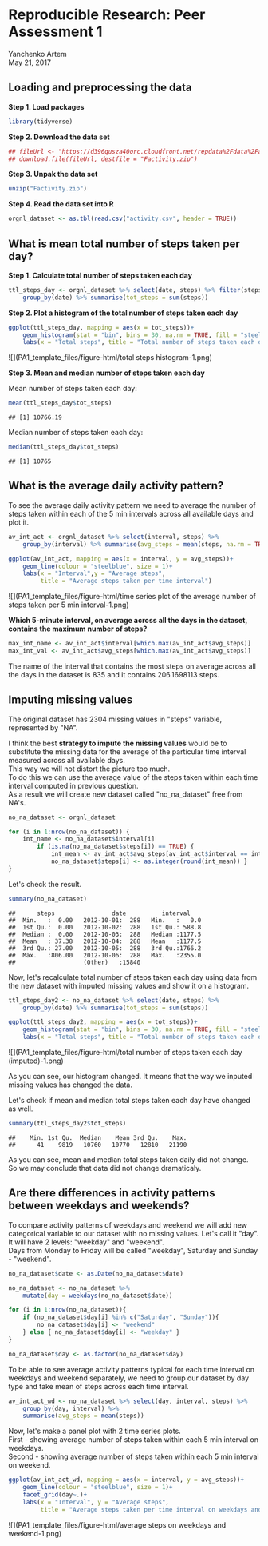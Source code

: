 # Reproducible Research: Peer Assessment 1
Yanchenko Artem  
May 21, 2017  


## Loading and preprocessing the data

**Step 1. Load packages**  


```r
library(tidyverse)
```

**Step 2. Download the data set**  


```r
## fileUrl <- "https://d396qusza40orc.cloudfront.net/repdata%2Fdata%2Factivity.zip"
## download.file(fileUrl, destfile = "Factivity.zip")
```

**Step 3. Unpak the data set**  


```r
unzip("Factivity.zip")
```

**Step 4. Read the data set into R**  


```r
orgnl_dataset <- as.tbl(read.csv("activity.csv", header = TRUE))
```

## What is mean total number of steps taken per day?

**Step 1. Calculate total number of steps taken each day**  


```r
ttl_steps_day <- orgnl_dataset %>% select(date, steps) %>% filter(steps != "NA") %>%
    group_by(date) %>% summarise(tot_steps = sum(steps))
```

**Step 2. Plot a histogram of the total number of steps taken each day**  


```r
ggplot(ttl_steps_day, mapping = aes(x = tot_steps))+
    geom_histogram(stat = "bin", bins = 30, na.rm = TRUE, fill = "steelblue")+
    labs(x = "Total steps", title = "Total number of steps taken each day")
```

![](PA1_template_files/figure-html/total steps histogram-1.png)<!-- -->

**Step 3. Mean and median number of steps taken each day**  

Mean number of steps taken each day:  

```r
mean(ttl_steps_day$tot_steps)
```

```
## [1] 10766.19
```

Median number of steps taken each day:  

```r
median(ttl_steps_day$tot_steps)
```

```
## [1] 10765
```

## What is the average daily activity pattern?

To see the average daily activity pattern we need to average the number of steps taken within each of the 5 min intervals across all available days and plot it.


```r
av_int_act <- orgnl_dataset %>% select(interval, steps) %>%
    group_by(interval) %>% summarise(avg_steps = mean(steps, na.rm = TRUE))

ggplot(av_int_act, mapping = aes(x = interval, y = avg_steps))+
    geom_line(colour = "steelblue", size = 1)+
    labs(x = "Interval",y = "Average steps",
         title = "Average steps taken per time interval")
```

![](PA1_template_files/figure-html/time series plot of the average number of steps taken per 5 min interval-1.png)<!-- -->

**Which 5-minute interval, on average across all the days in the dataset, contains the maximum number of steps?**  

```r
max_int_name <- av_int_act$interval[which.max(av_int_act$avg_steps)]
max_int_val <- av_int_act$avg_steps[which.max(av_int_act$avg_steps)]
```

The name of the interval that contains the most steps on average across all the days in the dataset is 835 and it contains 206.1698113 steps.

## Imputing missing values

The original dataset has 2304 missing values in "steps" variable, represented by "NA".  

I think the best **strategy to impute the missing values** would be to substitute the missing data for the average of the particular time interval measured across all available days.  
This way we will not distort the picture too much.  
To do this we can use the average value of the steps taken within each time interval computed in previous question.  
As a result we will create new dataset called "no_na_dataset" free from NA's.


```r
no_na_dataset <- orgnl_dataset

for (i in 1:nrow(no_na_dataset)) {
    int_name <- no_na_dataset$interval[i]
        if (is.na(no_na_dataset$steps[i]) == TRUE) {
            int_mean <- av_int_act$avg_steps[av_int_act$interval == int_name]
            no_na_dataset$steps[i] <- as.integer(round(int_mean)) }
}
```

Let's check the result.  

```r
summary(no_na_dataset)
```

```
##      steps                date          interval     
##  Min.   :  0.00   2012-10-01:  288   Min.   :   0.0  
##  1st Qu.:  0.00   2012-10-02:  288   1st Qu.: 588.8  
##  Median :  0.00   2012-10-03:  288   Median :1177.5  
##  Mean   : 37.38   2012-10-04:  288   Mean   :1177.5  
##  3rd Qu.: 27.00   2012-10-05:  288   3rd Qu.:1766.2  
##  Max.   :806.00   2012-10-06:  288   Max.   :2355.0  
##                   (Other)   :15840
```

Now, let's recalculate total number of steps taken each day using data from the new dataset with imputed missing values and show it on a histogram.  


```r
ttl_steps_day2 <- no_na_dataset %>% select(date, steps) %>%
    group_by(date) %>% summarise(tot_steps = sum(steps))

ggplot(ttl_steps_day2, mapping = aes(x = tot_steps))+
    geom_histogram(stat = "bin", bins = 30, na.rm = TRUE, fill = "steelblue")+
    labs(x = "Total steps", title = "Total number of steps taken each day (imputed)")
```

![](PA1_template_files/figure-html/total number of steps taken each day (imputed)-1.png)<!-- -->

As you can see, our histogram changed. It means that the way we inputed missing values has changed the data.  


Let's check if mean and median total steps taken each day have changed as well.  

```r
summary(ttl_steps_day2$tot_steps)
```

```
##    Min. 1st Qu.  Median    Mean 3rd Qu.    Max. 
##      41    9819   10760   10770   12810   21190
```

As you can see, mean and median total steps taken daily did not change.  
So we may conclude that data did not change dramaticaly.  

## Are there differences in activity patterns between weekdays and weekends?

To compare activity patterns of weekdays and weekend we will add new categorical variable to our dataset with no missing values. Let's call it "day". It will have 2 levels: "weekday" and "weekend".  
Days from Monday to Friday will be called "weekday", Saturday and Sunday - "weekend".  


```r
no_na_dataset$date <- as.Date(no_na_dataset$date)

no_na_dataset <- no_na_dataset %>%
    mutate(day = weekdays(no_na_dataset$date))

for (i in 1:nrow(no_na_dataset)){
    if (no_na_dataset$day[i] %in% c("Saturday", "Sunday")){
        no_na_dataset$day[i] <- "weekend"
    } else { no_na_dataset$day[i] <- "weekday" }
}

no_na_dataset$day <- as.factor(no_na_dataset$day)
```

To be able to see average activity patterns typical for each time interval on weekdays and weekend separately, we need to group our dataset by day type and take mean of steps across each time interval.  


```r
av_int_act_wd <- no_na_dataset %>% select(day, interval, steps) %>%
    group_by(day, interval) %>%
    summarise(avg_steps = mean(steps))
```

Now, let's make a panel plot with 2 time series plots.  
First - showing average number of steps taken within each 5 min interval on weekdays.  
Second - showing average number of steps taken within each 5 min interval on weekend.


```r
ggplot(av_int_act_wd, mapping = aes(x = interval, y = avg_steps))+
    geom_line(colour = "steelblue", size = 1)+
    facet_grid(day~.)+
    labs(x = "Interval", y = "Average steps",
         title = "Average steps taken per time interval on weekdays and weekend")
```

![](PA1_template_files/figure-html/average steps on weekdays and weekend-1.png)<!-- -->
